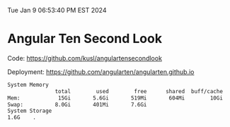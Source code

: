 Tue Jan  9 06:53:40 PM EST 2024

# Angular Ten Second Look

Code: https://github.com/kusl/angulartensecondlook

Deployment: https://github.com/angularten/angularten.github.io

```bash
System Memory
               total        used        free      shared  buff/cache   available
Mem:            15Gi       5.6Gi       519Mi       604Mi        10Gi       9.7Gi
Swap:          8.0Gi       401Mi       7.6Gi
System Storage
1.6G	.
```
```bash
